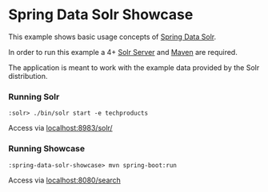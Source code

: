 Spring Data Solr Showcase
=========================

This example shows basic usage concepts of [Spring Data Solr](http://projects.spring.io/spring-data-solr).

In order to run this example a 4+ [Solr Server](http://lucene.apache.org/solr/downloads.html) and [Maven](http://maven.apache.org/download.cgi) are required.

The application is meant to work with the example data provided by the Solr distribution.

### Running Solr
```emacs
:solr> ./bin/solr start -e techproducts
```

Access via [localhost:8983/solr/](http://localhost:8983/solr/#/techproducts)

### Running Showcase
```emacs
:spring-data-solr-showcase> mvn spring-boot:run
```

Access via [localhost:8080/search](http://localhost:8080/search)